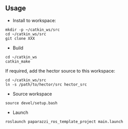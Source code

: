 ## Usage

- Install to workspace:
```
mkdir -p ~/catkin_ws/src
cd ~/catkin_ws/src
git clone XXX
```

- Build
```
cd ~/catkin_ws
catkin_make
```
If required, add the hector source to this workspace:
```
cd ~/catkin_ws/src
ln -s /path/to/hector/src hector_src
```

- Source workspace
```
source devel/setup.bash
```


- Launch
```
roslaunch paparazzi_ros_template_project main.launch
```